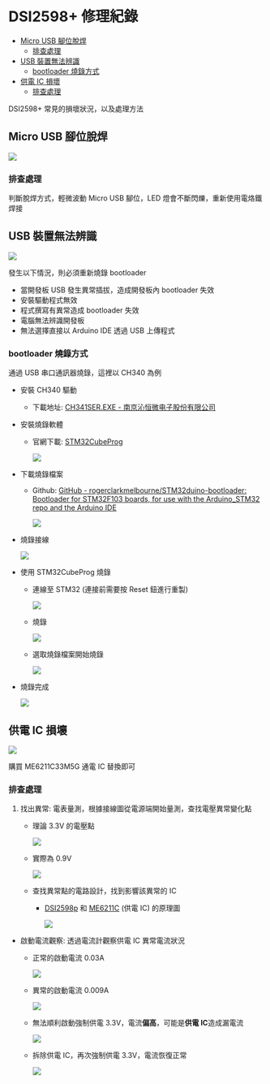 # DSI2598+ 修理紀錄

- [Micro USB 腳位脫焊](#micro-usb-%E8%85%B3%E4%BD%8D%E8%84%AB%E7%84%8A)
	- [排查處理](#%E6%8E%92%E6%9F%A5%E8%99%95%E7%90%86)
- [USB 裝置無法辨識](#usb-%E8%A3%9D%E7%BD%AE%E7%84%A1%E6%B3%95%E8%BE%A8%E8%AD%98)
	- [bootloader 燒錄方式](#bootloader-%E7%87%92%E9%8C%84%E6%96%B9%E5%BC%8F)
- [供電 IC 損壞](#%E4%BE%9B%E9%9B%BB-ic-%E6%90%8D%E5%A3%9E)
	- [排查處理](#%E6%8E%92%E6%9F%A5%E8%99%95%E7%90%86)

DSI2598+ 常見的損壞狀況，以及處理方法

## Micro USB 腳位脫焊

![](../attachment/Pasted%20image%2020241103204747.png)

### 排查處理
判斷脫焊方式，輕微波動 Micro USB 腳位，LED 燈會不斷閃爍，重新使用電烙鐵焊接

## USB 裝置無法辨識

![](../attachment/Clip_2024-11-03_19-58-40.png)

發生以下情況，則必須重新燒錄 bootloader
- 當開發板 USB 發生異常插拔，造成開發板內 bootloader 失效
- 安裝驅動程式無效
- 程式撰寫有異常造成 bootloader 失效
- 電腦無法辨識開發板
- 無法選擇直接以 Arduino IDE 透過 USB 上傳程式

### bootloader 燒錄方式

通過 USB 串口通訊器燒錄，這裡以 CH340 為例

- 安裝 CH340 驅動

	- 下載地址: [CH341SER.EXE - 南京沁恒微电子股份有限公司](https://www.wch.cn/download/ch341ser_exe.html)

- 安裝燒錄軟體

	- 官網下載: [STM32CubeProg](https://www.st.com/en/development-tools/st-link-v2.html#tools-software)

		![](../attachment/Clip_2024-11-03_20-36-57.png)

- 下載燒錄檔案

	- Github: [GitHub - rogerclarkmelbourne/STM32duino-bootloader: Bootloader for STM32F103 boards, for use with the Arduino\_STM32 repo and the Arduino IDE](https://github.com/rogerclarkmelbourne/STM32duino-bootloader)

		![](../attachment/Clip_2024-11-03_20-40-36.png)

- 燒錄接線

	![](../attachment/Pasted%20image%2020241103203152.png)

- 使用 STM32CubeProg 燒錄
	- 連線至 STM32 (連接前需要按 Reset 鈕進行重製)

		![](../attachment/Pasted%20image%2020241103204141.png)

	- 燒錄

		![](../attachment/Pasted%20image%2020241103204254.png)

	- 選取燒錄檔案開始燒錄

		![](../attachment/Pasted%20image%2020241103204300.png)

- 燒錄完成

	![](../attachment/Pasted%20image%2020241103204354.png)

## 供電 IC 損壞

![](../attachment/Pasted%20image%2020241103210027.png)

購買 ME6211C33M5G 通電 IC 替換即可

### 排查處理

1. 找出異常: 電表量測，根據接線圖從電源端開始量測，查找電壓異常變化點
	- 理論 3.3V 的電壓點

		![](../attachment/Pasted%20image%2020241103214301.png)

	- 實際為 0.9V

		![](../attachment/Pasted%20image%2020241103214535.png)

	- 查找異常點的電路設計，找到影響該異常的 IC
		- [DSI2598p](../使用者手冊/DSI2598P/dsi2598p.pdf) 和 [ME6211C](../使用者手冊/DSI2598P/ME6211.pdf) (供電 IC) 的原理圖

			![](../attachment/Pasted%20image%2020241103220107.png)

- 啟動電流觀察: 透過電流計觀察供電 IC 異常電流狀況

	- 正常的啟動電流 0.03A

		![](../attachment/Pasted%20image%2020241103221739.png)

	- 異常的啟動電流 0.009A

		![](../attachment/Pasted%20image%2020241103221854.png)

	- 無法順利啟動強制供電 3.3V，電流**偏高**，可能是**供電 IC**造成漏電流

		![](../attachment/Pasted%20image%2020241103222028.png)

	- 拆除供電 IC，再次強制供電 3.3V，電流恢復正常

		![](../attachment/Pasted%20image%2020241103222325.png)